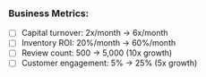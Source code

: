### **Business Metrics:**

- [ ] Capital turnover: 2x/month → 6x/month
- [ ] Inventory ROI: 20%/month → 60%/month
- [ ] Review count: 500 → 5,000 (10x growth)
- [ ] Customer engagement: 5% → 25% (5x growth)
